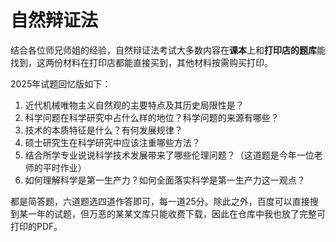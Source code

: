 # 自然辩证法

结合各位师兄师姐的经验，自然辩证法考试大多数内容在**课本**上和**打印店的题库**能找到，这两份材料在打印店都能直接买到，其他材料按需购买打印。

2025年试题回忆版如下：

1. 近代机械唯物主义自然观的主要特点及其历史局限性是？
2. 科学问题在科学研究中占什么样的地位？科学问题的来源有哪些？
3. 技术的本质特征是什么？有何发展规律？
4. 硕士研究生在科学研究中应该注重哪些方法？
5. 结合所学专业说说科学技术发展带来了哪些伦理问题？（这道题是今年一位老师的平时作业）
6. 如何理解科学是第一生产力？如何全面落实科学是第一生产力这一观点？

都是简答题，六道题选四道作答即可，每一道25分。除此之外，百度可以直接搜到某一年的试题，但万恶的某某文库只能收费下载，因此在仓库中我也放了完整可打印的PDF。